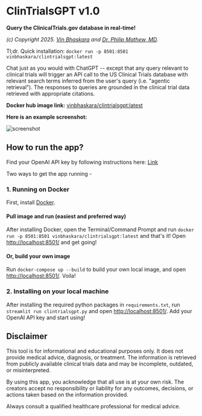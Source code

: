 # ClinTrialsGPT v1.0

**Query the ClinicalTrials.gov database in real-time!**

*(c) Copyright 2025. [Vin Bhaskara](https://vinbhaskara.github.io/) and [Dr. Philip Mathew, MD](https://www.linkedin.com/in/philipmathewmd/).*

Tl;dr. Quick installation: `docker run -p 8501:8501 vinbhaskara/clintrialsgpt:latest`

Chat just as you would with ChatGPT -- except that any query relevant to clinical trials will trigger an API call to the US Clinical Trials database with relevant search terms inferred from the user's query (i.e. "agentic retrieval"). The responses to queries are grounded in the clinical trial data retrieved with appropriate citations. 

**Docker hub image link:** [vinbhaskara/clintrialsgpt:latest](https://hub.docker.com/r/vinbhaskara/clintrialsgpt)

**Here is an example screenshot:**

![screenshot](screenshot.png)

## How to run the app?

Find your OpenAI API key by following instructions here: [Link](https://help.openai.com/en/articles/4936850-where-do-i-find-my-openai-api-key)

Two ways to get the app running - 

### 1. Running on Docker

First, install [Docker](https://www.docker.com/). 

#### Pull image and run (easiest and preferred way)

After installing Docker, open the Terminal/Command Prompt and run `docker run -p 8501:8501 vinbhaskara/clintrialsgpt:latest` and that's it! Open [http://localhost:8501/](http://localhost:8501/) and get going!

#### Or, build your own image

Run `docker-compose up --build` to build your own local image, and open [http://localhost:8501/](http://localhost:8501/). Voila!

### 2. Installing on your local machine
After installing the required python packages in `requirements.txt`, run `streamlit run clintrialsgpt.py` and open [http://localhost:8501/](http://localhost:8501/). Add your OpenAI API key and start using!

## Disclaimer

This tool is for informational and educational purposes only. It does not provide medical advice, diagnosis, or treatment. The information is retrieved from publicly available clinical trials data and may be incomplete, outdated, or misinterpreted.

By using this app, you acknowledge that all use is at your own risk. The creators accept no responsibility or liability for any outcomes, decisions, or actions taken based on the information provided.

Always consult a qualified healthcare professional for medical advice.
